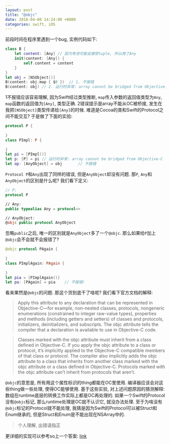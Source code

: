 ```yaml
---
layout: post
title: "@objc"
date: 2016-04-08 14:24:00 +0800
categories: swift, iOS
---
```


前段时间在程序里遇到一个bug, 实例代码如下:

```swift
class B {
    let content: [Any] // 因为考虑可能会接受tuple, 所以用了Any
    init(content: [Any]) {
        self.content = content
    }
}
let obj = [NSObject()]
B(content: obj.map { $0 })  // 1. 不报错
B(content: obj) // 2. 运行时异常: array cannot be bridged from Objective-C
```

1不报错应该容易理解, 因为Swift经过类型推断, `map`传入参数的返回值类型为`Any`, `map`函数的返回值为`[Any]`, 类型正确. 2错误提示是array不能从OC被桥接, 发生在我把`[NSObject]`类型传递给`[Any]`的时候. 难道是Cocoa的类和Swift的Protocol之间不能交互? 于是做了下面的实验:

```swift
protocol P {
    
}
class PImpl: P {
    
}
let pi = [PImpl()]
let p: [P] = pi // 运行时异常: array cannot be bridged from Objective-C
let op: [AnyObject] = obj       // 不报错
```

`Protocol P`和`Any`出现了同样的错误, 但是`AnyObject`却没有问题. 那`P`, `Any`和`AnyObject`的区别是什么呢? 我们看下定义:

```swift
// P: 
protocol P

// Any:
public typealias Any = protocol<>

// AnyObject:
@objc public protocol AnyObject
```

忽略`public`之后, 唯一的区别就是`AnyObject`多了一个`@objc`. 那么如果给`P`加上`@objc`会不会就不会报错了?

```swift
@objc protocol PAgain {
    
}
class PImplAgain: PAgain {
    
}
let pia = [PImplAgain()]
let pa: [PAgain] = pia    // 不报错!
```

看来果然是`@objc`的问题. 那这个货到底干了啥呢? 我们看下官方文档的解释:

>Apply this attribute to any declaration that can be represented in Objective-C—for example, non-nested classes, protocols, nongeneric enumerations (constrained to integer raw-value types), properties and methods (including getters and setters) of classes and protocols, initializers, deinitializers, and subscripts. The objc attribute tells the compiler that a declaration is available to use in Objective-C code.

>Classes marked with the objc attribute must inherit from a class defined in Objective-C. If you apply the objc attribute to a class or protocol, it’s implicitly applied to the Objective-C compatible members of that class or protocol. The compiler also implicitly adds the objc attribute to a class that inherits from another class marked with the objc attribute or a class defined in Objective-C. Protocols marked with the objc attribute can’t inherit from protocols that aren’t.

`@objc`的意思是, 所有用这个属性标识的thing都能在OC里使用. 编译器应该会对这些thing做一些处理, 使得OC能够使用. 基于这些实验, 对上述问题原因的猜测解释: 数组在runtime底层的转换工作实际上都是OC再处理的. 如果一个Swift的Protocol没有`@objc`标记, 那么runtime处理是OC就不认识它, 就没办法处理. 至于为啥没有`@objc`标记的Protocol就不能处理, 我猜是因为Swift的Protocol可以被Struct和Enum继承的, 但是Struct和Enum是不能出现在NSArray中的.

> 个人理解, 出错请指正

更详细的实现可以参考so上一个答案: [link](http://stackoverflow.com/questions/35893517/is-it-possible-to-replicate-swifts-automatic-numeric-value-bridging-to-foundatio)
